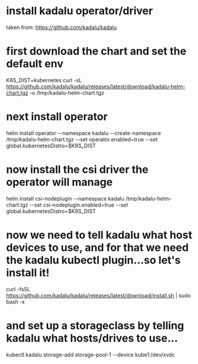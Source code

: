 # install kadalu operator/driver
taken from: https://github.com/kadalu/kadalu
# first download the chart and set the default env
K8S_DIST=kubernetes
curl -sL https://github.com/kadalu/kadalu/releases/latest/download/kadalu-helm-chart.tgz -o /tmp/kadalu-helm-chart.tgz

# next install operator
helm install operator --namespace kadalu --create-namespace /tmp/kadalu-helm-chart.tgz --set operator.enabled=true --set global.kubernetesDistro=$K8S_DIST

# now install the csi driver the operator will manage
helm install csi-nodeplugin --namespace kadalu /tmp/kadalu-helm-chart.tgz --set csi-nodeplugin.enabled=true --set global.kubernetesDistro=$K8S_DIST

# now we need to tell kadalu what host devices to use, and for that we need the kadalu kubectl plugin...so let's install it!
curl -fsSL https://github.com/kadalu/kadalu/releases/latest/download/install.sh | sudo bash -x

# and set up a storageclass by telling kadalu what hosts/drives to use...
kubectl kadalu storage-add storage-pool-1 --device kube1:/dev/xvdc
